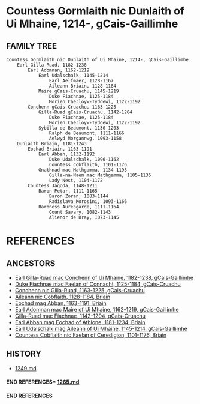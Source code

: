 # Countess Gormlaith nic Dunlaith of Ui Mhaine, 1214-, gCais-Gaillimhe

## FAMILY TREE 
```
Countess Gormlaith nic Dunlaith of Ui Mhaine, 1214-, gCais-Gaillimhe
	Earl Gilla-Ruad, 1182-1238
		Earl Adomnan, 1162-1219
			Earl Udalschalk, 1145-1214
				Earl Aelfmaer, 1128-1167
				Aileann Briain, 1128-1184
			Maire gCais-Cruachu, 1145-1219
				Duke Fiachnae, 1125-1184
				Morien Caerloyw-Tyddewi, 1122-1192
		Conchenn gCais-Cruachu, 1163-1225
			Gilla-Ruad gCais-Cruachu, 1142-1204
				Duke Fiachnae, 1125-1184
				Morien Caerloyw-Tyddewi, 1122-1192
			Sybilla de Beaumont, 1130-1203
				Ralph de Beaumont, 1111-1166
				Aelwyd Morgannwg, 1093-1158
	Dunlaith Briain, 1181-1243
		Eochad Briain, 1163-1191
			Earl Abban, 1132-1192
				Duke Udalschalk, 1096-1162
				Countess Cobflaith, 1101-1176
			Gnathnad mac Mathgamma, 1134-1193
				Gilla-na-Naem mac Mathgamma, 1105-1135
				Lady Nest, 1104-1172
		Countess Jagoda, 1148-1211
			Baron Petar, 1111-1165
				Baron Zoran, 1083-1144
				Radislava Morosini, 1093-1166
			Baroness Aurengarde, 1111-1164
				Count Savary, 1082-1143
				Alienor de Bray, 1073-1145
```


# REFERENCES

## ANCESTORS
* [Earl Gilla-Ruad mac Conchenn of Ui Mhaine, 1182-1238, gCais-Gaillimhe](gilla-ruad_mac_conchenn_1182.md)
* [Duke Fiachnae mac Faelan of Connacht, 1125-1184, gCais-Cruachu](fiachnae_mac_faelan_1125.md)
* [Conchenn nic Gilla-Ruad, 1163-1225, gCais-Cruachu](conchenn_nic_gilla-ruad_1163.md)
* [Aileann nic Cobflaith, 1128-1184, Briain](aileann_nic_cobflaith_1128.md)
* [Eochad mag Abban, 1163-1191, Briain](eochad_mag_abban_1163.md)
* [Earl Adomnan mac Maire of Ui Mhaine, 1162-1219, gCais-Gaillimhe](adomnan_mac_maire_1162.md)
* [Gilla-Ruad mac Fiachnae, 1142-1204, gCais-Cruachu](gilla-ruad_mac_fiachnae_1142.md)
* [Earl Abban mag Eochad of Athlone, 1181-1234, Briain](abban_mag_eochad_1181.md)
* [Earl Udalschalk mag Aileann of Ui Mhaine, 1145-1214, gCais-Gaillimhe](udalschalk_mag_aileann_1145.md)
* [Countess Cobflaith nic Faelan of Ceredigion, 1101-1176, Briain](cobflaith_nic_faelan_1101.md)

## HISTORY
* [1249.md](../h/1249.md)
#### END REFERENCES* [1265.md](../h/1265.md)
#### END REFERENCES